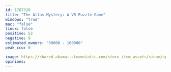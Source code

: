 ```yaml
---
id: 1787320
title: "The Atlas Mystery: A VR Puzzle Game"
windows: "true"
mac: "false"
linux: false
positive: 52
negative: 9
estimated_owners: "50000 - 100000"
peak_ccu: 0

image: https://shared.akamai.steamstatic.com/store_item_assets/steam/apps/1787320/header.jpg?t=1717862603
opinions:
---
```

